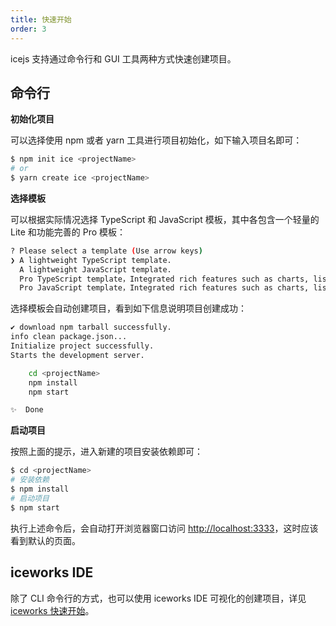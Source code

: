 ```yaml
---
title: 快速开始
order: 3
---
```


icejs 支持通过命令行和 GUI 工具两种方式快速创建项目。

## 命令行

**初始化项目**

可以选择使用 npm 或者 yarn 工具进行项目初始化，如下输入项目名即可：

```bash
$ npm init ice <projectName>
# or
$ yarn create ice <projectName>
```

**选择模板**

可以根据实际情况选择 TypeScript 和 JavaScript 模板，其中各包含一个轻量的 Lite 和功能完善的 Pro 模板：

```bash
? Please select a template (Use arrow keys)
❯ A lightweight TypeScript template.
  A lightweight JavaScript template.
  Pro TypeScript template，Integrated rich features such as charts, lists, forms, etc.
  Pro JavaScript template，Integrated rich features such as charts, lists, forms, etc
```

选择模板会自动创建项目，看到如下信息说明项目创建成功：

```bash
✔ download npm tarball successfully.
info clean package.json...
Initialize project successfully.
Starts the development server.

    cd <projectName>
    npm install
    npm start

✨  Done
```

**启动项目**

按照上面的提示，进入新建的项目安装依赖即可：

```bash
$ cd <projectName>
# 安装依赖
$ npm install
# 启动项目
$ npm start
```

执行上述命令后，会自动打开浏览器窗口访问 [http://localhost:3333](http://localhost:3333，)，这时应该看到默认的页面。

## iceworks IDE

除了 CLI 命令行的方式，也可以使用 iceworks IDE 可视化的创建项目，详见 [iceworks 快速开始](https://ice.work/docs/iceworks/quick-start)。



